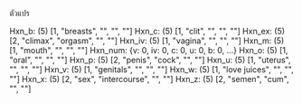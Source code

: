 ตัวแปร

Hxn_b: (5) [1, "breasts", "", "", ""]
Hxn_c: (5) [1, "clit", "", "", ""]
Hxn_ex: (5) [2, "climax", "orgasm", "", ""]
Hxn_iv: (5) [1, "vagina", "", "", ""]
Hxn_m: (5) [1, "mouth", "", "", ""]
Hxn_num: {v: 0, iv: 0, c: 0, u: 0, b: 0, …}
Hxn_o: (5) [1, "oral", "", "", ""]
Hxn_p: (5) [2, "penis", "cock", "", ""]
Hxn_u: (5) [1, "uterus", "", "", ""]
Hxn_v: (5) [1, "genitals", "", "", ""]
Hxn_w: (5) [1, "love juices", "", "", ""]
Hxn_x: (5) [2, "sex", "intercourse", "", ""]
Hxn_z: (5) [2, "semen", "cum", "", ""]

